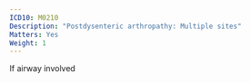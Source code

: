```yaml
---
ICD10: M0210
Description: "Postdysenteric arthropathy: Multiple sites"
Matters: Yes
Weight: 1
---
```

If airway involved
